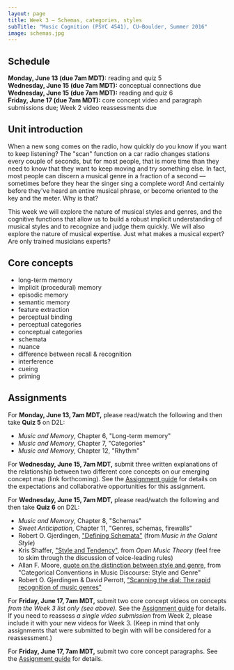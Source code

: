 ```yaml
---
layout: page
title: Week 3 – Schemas, categories, styles
subTitle: "Music Cognition (PSYC 4541), CU–Boulder, Summer 2016"
image: schemas.jpg
---
```


## Schedule

**Monday, June 13 (due 7am MDT):** reading and quiz 5  
**Wednesday, June 15 (due 7am MDT):** conceptual connections due  
**Wednesday, June 15 (due 7am MDT):** reading and quiz 6  
**Friday, June 17 (due 7am MDT):** core concept video and paragraph submissions due; Week 2 video reassessments due


## Unit introduction

When a new song comes on the radio, how quickly do you know if you want to keep listening? The "scan" function on a car radio changes stations every couple of seconds, but for most people, that is more time than they need to know that they want to keep moving and try something else. In fact, most people can discern a musical genre in a fraction of a second — sometimes before they hear the singer sing a complete word! And certainly before they've heard an entire musical phrase, or become oriented to the key and the meter. Why is that?

This week we will explore the nature of musical styles and genres, and the cognitive functions that allow us to build a robust implicit understanding of musical styles and to recognize and judge them quickly. We will also explore the nature of musical expertise. Just what makes a musical expert? Are only trained musicians experts?



## Core concepts

- long-term memory  
- implicit (procedural) memory  
- episodic memory  
- semantic memory  
- feature extraction  
- perceptual binding  
- perceptual categories  
- conceptual categories  
- schemata  
- nuance  
- difference between recall & recognition  
- interference  
- cueing  
- priming  

## Assignments

For **Monday, June 13, 7am MDT,** please read/watch the following and then take **Quiz 5** on D2L:

- *Music and Memory*, Chapter 6, "Long-term memory"  
- *Music and Memory*, Chapter 7, "Categories"  
- *Music and Memory*, Chapter 12, "Rhythm"  

For **Wednesday, June 15, 7am MDT,** submit three written explanations of the relationship between two different core concepts on our emerging concept map (link forthcoming). See the [Assignment guide](/assessments/) for details on the expectations and collaborative opportunities for this assignment.

For **Wednesday, June 15, 7am MDT,** please read/watch the following and then take **Quiz 6** on D2L:

- *Music and Memory*, Chapter 8, "Schemas"  
- *Sweet Anticipation*, Chapter 11, "Genres, schemas, firewalls"  
- Robert O. Gjerdingen, ["Defining Schemata"](https://drive.google.com/file/d/0B9o4hmKNoi6caHZNakRXTktScU0/view?usp=sharing) (from *Music in the Galant Style*)  
- Kris Shaffer, ["Style and Tendency"](http://openmusictheory.com/tendency.html), from *Open Music Theory* (feel free to skim through the discussion of voice-leading rules)  
- Allan F. Moore, [quote on the distinction between style and genre](http://sketches.shaffermusic.com/2015/on-the-distinction-between-style-and-genre-popmusicevolution), from "Categorical Conventions in Music Discourse: Style and Genre"  
- Robert O. Gjerdingen & David Perrott, ["Scanning the dial: The rapid recognition of music genres"](http://faculty-web.at.northwestern.edu/music/gjerdingen/Papers/PubPapers/Scanning.pdf)  

For **Friday, June 17, 7am MDT,** submit two core concept videos on concepts *from the Week 3 list only (see above).* See the [Assignment guide](/assessments/) for details. If you need to reassess *a single video submission* from Week 2, please include it with your new videos for Week 3. (Keep in mind that only assignments that were submitted to begin with will be considered for a reassessment.)

For **Friday, June 17, 7am MDT,** submit two core concept paragraphs. See the [Assignment guide](/assessments/) for details.
